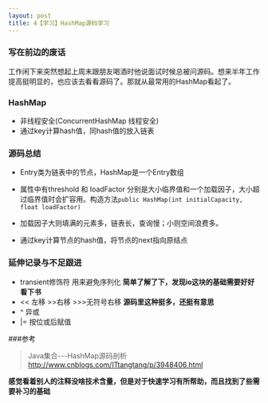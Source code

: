 ```yaml
---
layout: post
title: 4【学习】HashMap源码学习
---
```


### 写在前边的废话

工作闲下来突然想起上周末跟朋友喝酒时他说面试时候总被问源码。想来半年工作提高挺明显的，也应该去看看源码了。那就从最常用的HashMap看起了。

### HashMap

- 非线程安全(ConcurrentHashMap 线程安全)
- 通过key计算hash值，同hash值的放入链表

### 源码总结

- Entry类为链表中的节点，HashMap是一个Entry数组
- 属性中有threshold 和 loadFactor 分别是大小临界值和一个加载因子，大小超过临界值时会扩容用。构造方法`
public HashMap(int initialCapacity, float loadFactor)
`

- 加载因子大则填满的元素多，链表长，查询慢；小则空间浪费多。
- 通过key计算节点的hash值，将节点的next指向原结点

### 延伸记录与不足跟进

- transient修饰符 用来避免序列化 __简单了解了下，发现io这块的基础需要好好看下书__
- << 左移 >>右移 >>>无符号右移 __源码里这种挺多，还挺有意思__
- ^ 异或
- |= 按位或后赋值

###参考

>Java集合---HashMap源码剖析
>http://www.cnblogs.com/ITtangtang/p/3948406.html


__感觉看着别人的注释没啥技术含量，但是对于快速学习有所帮助，而且找到了些需要补习的基础__

